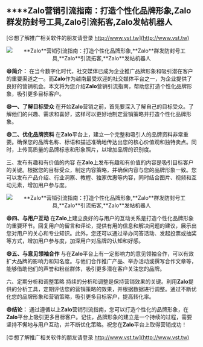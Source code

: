 ## ****Zalo**营销引流指南：打造个性化品牌形象,**Zalo**群发防封号工具,**Zalo**引流拓客,**Zalo**发帖机器人**

[😍想了解推广相关软件的朋友请登录 http://www.vst.tw](http://www.vst.tw)

 <center><img src="https://vst.tw/MP4/tuiguang/png/4.png" alt="**Zalo**营销引流指南：打造个性化品牌形象,**Zalo**群发防封号工具,**Zalo**引流拓客,**Zalo**发帖机器人"></center>

**😄简介：**
在当今数字化时代，社交媒体已成为企业推广品牌形象和吸引潜在客户的重要渠道之一。而**Zalo**作为越南最受欢迎的社交媒体平台之一，为企业提供了良好的营销机会。本文将为您介绍**Zalo**营销引流指南，帮助您打造个性化品牌形象，吸引更多目标客户。

**😄一、了解目标受众**
在开始**Zalo**营销之前，首先要深入了解自己的目标受众。了解他们的兴趣、需求和喜好，这样可以更好地制定营销策略并打造个性化品牌形象。

**😄二、优化品牌资料**
在**Zalo**平台上，建立一个完整和吸引人的品牌资料非常重要。确保您的品牌名称、标语和描述准确地传达出您的核心价值观和独特卖点。同时，上传高质量的品牌标志和形象照片，以增加品牌的识别度。

三、发布有趣和有价值的内容
在**Zalo**上发布有趣和有价值的内容是吸引目标客户的关键。根据您的目标受众，制定内容策略，并确保内容与您的品牌形象一致。您可以发布产品介绍、行业洞察、教程、独家优惠等内容，同时结合图片、视频和互动元素，增加用户参与度。

 <center><img src="https://vst.tw/MP4/tuiguang/png/0.png" alt="**Zalo**营销引流指南：打造个性化品牌形象,**Zalo**群发防封号工具,**Zalo**引流拓客,**Zalo**发帖机器人"></center>

**😄四、与用户互动**
在**Zalo**上建立良好的与用户的互动关系是打造个性化品牌形象的重要环节。回复用户的留言和评论，提供有用的信息和解决问题的建议，展示出您对用户的关心和专业知识。此外，您还可以通过举办问答活动、发起投票或抽奖等方式，增加用户参与度，加深用户对品牌的认知和好感。

**😄五、与意见领袖合作**
与在**Zalo**平台上有一定影响力的意见领袖合作，可以有效扩大品牌的影响力和知名度。与他们合作推广产品、举办活动或撰写合作文章等，能够借助他们的声誉和粉丝群体，吸引更多潜在客户关注您的品牌。

六、定期分析和调整策略
持续的分析和调整是保持营销效果的关键。利用**Zalo**提供的分析工具，定期评估您的营销策略的效果，并根据数据进行调整。通过不断优化您的品牌形象和营销策略，吸引更多目标客户，提高转化率。

**😄结论：**
通过遵循以上**Zalo**营销引流指南，您可以打造个性化的品牌形象，在**Zalo**平台上吸引更多目标客户。记住，品牌形象的建立是一个持续的过程，需要坚持不懈地与用户互动，并不断优化策略。祝您在**Zalo**平台上取得营销成功！

[😍想了解推广相关软件的朋友请登录 http://www.vst.tw](http://www.vst.tw)




